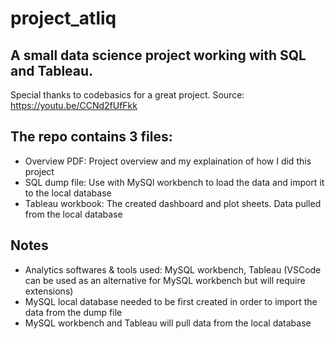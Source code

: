 # project_atliq

## A small data science project working with SQL and Tableau.

Special thanks to codebasics for a great project.
Source: https://youtu.be/CCNd2fUfFkk

## The repo contains 3 files:
- Overview PDF: Project overview and my explaination of how I did this project
- SQL dump file: Use with MySQl workbench to load the data and import it to the local database
- Tableau workbook: The created dashboard and plot sheets. Data pulled from the local database

## Notes
- Analytics softwares & tools used: MySQL workbench, Tableau (VSCode can be used as an alternative for MySQL workbench but will require extensions)
- MySQL local database needed to be first created in order to import the data from the dump file
- MySQL workbench and Tableau will pull data from the local database
